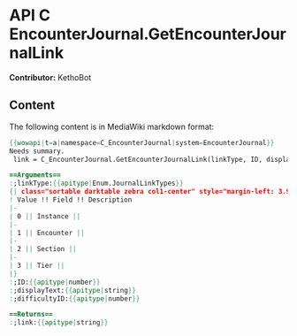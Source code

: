 # API C EncounterJournal.GetEncounterJournalLink

**Contributor:** KethoBot

## Content

The following content is in MediaWiki markdown format:

```mediawiki
{{wowapi|t=a|namespace=C_EncounterJournal|system=EncounterJournal}}
Needs summary.
 link = C_EncounterJournal.GetEncounterJournalLink(linkType, ID, displayText, difficultyID)

==Arguments==
:;linkType:{{apitype|Enum.JournalLinkTypes}}
{| class="sortable darktable zebra col1-center" style="margin-left: 3.9em"
! Value !! Field !! Description
|-
| 0 || Instance || 
|-
| 1 || Encounter || 
|-
| 2 || Section || 
|-
| 3 || Tier || 
|}
:;ID:{{apitype|number}}
:;displayText:{{apitype|string}}
:;difficultyID:{{apitype|number}}

==Returns==
:;link:{{apitype|string}}
```